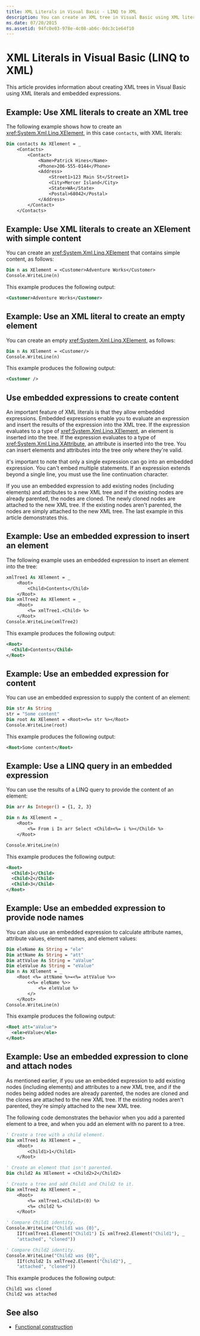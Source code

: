```yaml
---
title: XML Literals in Visual Basic - LINQ to XML
description: You can create an XML tree in Visual Basic using XML literals and embedded expressions. Embedded expressions enable you to evaluate an expression and insert the results of the expression into the XML tree.
ms.date: 07/20/2015
ms.assetid: 94fc0e03-978e-4c08-ab6c-0dc3c1e64f10
---
```


# XML Literals in Visual Basic (LINQ to XML)

This article provides information about creating XML trees in Visual Basic using XML literals and embedded expressions.

## Example: Use XML literals to create an XML tree

The following example shows how to create an <xref:System.Xml.Linq.XElement>, in this case `contacts`, with XML literals:

```vb
Dim contacts As XElement = _
    <Contacts>
        <Contact>
            <Name>Patrick Hines</Name>
            <Phone>206-555-0144</Phone>
            <Address>
                <Street1>123 Main St</Street1>
                <City>Mercer Island</City>
                <State>WA</State>
                <Postal>68042</Postal>
            </Address>
        </Contact>
    </Contacts>
```

## Example: Use XML literals to create an XElement with simple content

You can create an <xref:System.Xml.Linq.XElement> that contains simple content, as follows:

```vb
Dim n as XElement = <Customer>Adventure Works</Customer>
Console.WriteLine(n)
```

This example produces the following output:

```xml
<Customer>Adventure Works</Customer>
```

## Example: Use an XML literal to create an empty element

You can create an empty <xref:System.Xml.Linq.XElement>, as follows:

```vb
Dim n As XElement = <Customer/>
Console.WriteLine(n)
```

This example produces the following output:

```xml
<Customer />
```

## Use embedded expressions to create content

An important feature of XML literals is that they allow embedded expressions. Embedded expressions enable you to evaluate an expression and insert the results of the expression into the XML tree. If the expression evaluates to a type of <xref:System.Xml.Linq.XElement>, an element is inserted into the tree. If the expression evaluates to a type of <xref:System.Xml.Linq.XAttribute>, an attribute is inserted into the tree. You can insert elements and attributes into the tree only where they're valid.

it's important to note that only a single expression can go into an embedded expression. You can't embed multiple statements. If an expression extends beyond a single line, you must use the line continuation character.

If you use an embedded expression to add existing nodes (including elements) and attributes to a new XML tree and if the existing nodes are already parented, the nodes are cloned. The newly cloned nodes are attached to the new XML tree. If the existing nodes aren't parented, the nodes are simply attached to the new XML tree. The last example in this article demonstrates this.

## Example: Use an embedded expression to insert an element

The following example uses an embedded expression to insert an element into the tree:

```vb
xmlTree1 As XElement = _
    <Root>
        <Child>Contents</Child>
    </Root>
Dim xmlTree2 As XElement = _
    <Root>
        <%= xmlTree1.<Child> %>
    </Root>
Console.WriteLine(xmlTree2)
```

This example produces the following output:

```xml
<Root>
  <Child>Contents</Child>
</Root>
```

## Example: Use an embedded expression for content

You can use an embedded expression to supply the content of an element:

```vb
Dim str As String
str = "Some content"
Dim root As XElement = <Root><%= str %></Root>
Console.WriteLine(root)
```

This example produces the following output:

```xml
<Root>Some content</Root>
```

## Example: Use a LINQ query in an embedded expression

You can use the results of a LINQ query to provide the content of an element:

```vb
Dim arr As Integer() = {1, 2, 3}

Dim n As XElement = _
    <Root>
        <%= From i In arr Select <Child><%= i %></Child> %>
    </Root>

Console.WriteLine(n)
```

This example produces the following output:

```xml
<Root>
  <Child>1</Child>
  <Child>2</Child>
  <Child>3</Child>
</Root>
```

## Example: Use an embedded expression to provide node names

You can also use an embedded expression to calculate attribute names, attribute values, element names, and element values:

```vb
Dim eleName As String = "ele"
Dim attName As String = "att"
Dim attValue As String = "aValue"
Dim eleValue As String = "eValue"
Dim n As XElement = _
    <Root <%= attName %>=<%= attValue %>>
        <<%= eleName %>>
            <%= eleValue %>
        </>
    </Root>
Console.WriteLine(n)
```

This example produces the following output:

```xml
<Root att="aValue">
  <ele>eValue</ele>
</Root>
```

## Example: Use an embedded expression to clone and attach nodes

As mentioned earlier, if you use an embedded expression to add existing nodes (including elements) and attributes to a new XML tree, and if the nodes being added nodes are already parented, the nodes are cloned and the clones are attached to the new XML tree. If the existing nodes aren't parented, they're simply attached to the new XML tree.

The following code demonstrates the behavior when you add a parented element to a tree, and when you add an element with no parent to a tree.

```vb
' Create a tree with a child element.
Dim xmlTree1 As XElement = _
    <Root>
        <Child1>1</Child1>
    </Root>

' Create an element that isn't parented.
Dim child2 As XElement = <Child2>2</Child2>

' Create a tree and add Child1 and Child2 to it.
Dim xmlTree2 As XElement = _
    <Root>
        <%= xmlTree1.<Child1>(0) %>
        <%= child2 %>
    </Root>

' Compare Child1 identity.
Console.WriteLine("Child1 was {0}", _
    IIf(xmlTree1.Element("Child1") Is xmlTree2.Element("Child1"), _
    "attached", "cloned"))

' Compare Child2 identity.
Console.WriteLine("Child2 was {0}", _
    IIf(child2 Is xmlTree2.Element("Child2"), _
    "attached", "cloned"))
```

This example produces the following output:

```output
Child1 was cloned
Child2 was attached
```

## See also

- [Functional construction](functional-construction.md)

